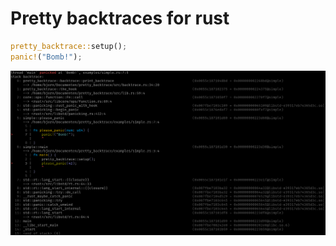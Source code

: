 # Pretty backtraces for rust

```rust
pretty_backtrace::setup();
panic!("Bomb!");
```

![screenshot](screenshot.png)
